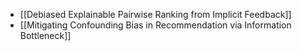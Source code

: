 - [[Debiased Explainable Pairwise Ranking from Implicit Feedback]]
- [[Mitigating Confounding Bias in Recommendation via Information Bottleneck]]
